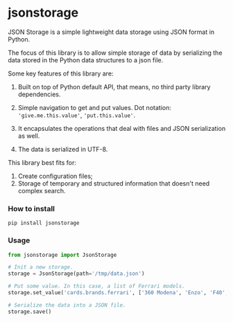 # jsonstorage

JSON Storage is a simple lightweight data storage using JSON format in Python.

The focus of this library is to allow simple storage of data by serializing the data stored in the Python data structures to a json file.

Some key features of this library are:

1. Built on top of Python default API, that means, no third party library dependencies.

2. Simple navigation to get and put values. Dot notation: `'give.me.this.value'`, `'put.this.value'`.

3. It encapsulates the operations that deal with files and JSON serialization as well.

4. The data is serialized in UTF-8.

This library best fits for:

1. Create configuration files;
2. Storage of temporary and structured information that doesn't need complex search.

### How to install

`pip install jsonstorage`

### Usage

```python
from jsonstorage import JsonStorage

# Init a new storage.
storage = JsonStorage(path='/tmp/data.json')

# Put some value. In this case, a list of Ferrari models.
storage.set_value('cards.brands.ferrari', ['360 Modena', 'Enzo', 'F40', 'F50'])

# Serialize the data into a JSON file.
storage.save()
```